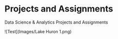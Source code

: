 # Projects and Assignments
Data Science &amp; Analytics Projects and Assignments

![Test](Images/Lake Huron 1.png)
